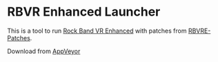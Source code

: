 # RBVR Enhanced Launcher

This is a tool to run [Rock Band VR Enhanced](https://github.com/RBEnhanced/RBVREnhanced) with patches from [RBVRE-Patches](https://github.com/LlysiX/RBVRE-Patches).

Download from [AppVeyor](https://ci.appveyor.com/project/LlysiX/rbvre-launcher/build/artifacts)
